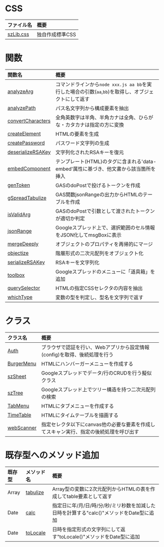 # CSS

| ファイル名 | 概要 |
| :-- | :-- |
| [szLib.css](szLib.css) | 独自作成標準CSS |

# 関数

| 関数名 | 概要 |
| :-- | :-- |
| [analyzeArg](analyzeArg.md) | コマンドラインから`node xxx.js aa bb`を実行した場合の引数(`aa`,`bb`)を取得し、オブジェクトにして返す |
| [analyzePath](analyzePath.md) | パス名文字列から構成要素を抽出 |
| [convertCharacters](convertCharacters.md) | 全角英数字は半角、半角カナは全角、ひらがな・カタカナは指定の方に変換 |
| [createElement](createElement.md) | HTMLの要素を生成 |
| [createPassword](createPassword.md) | パスワード文字列の生成 |
| [deserializeRSAKey](deserializeRSAKey.md) | 文字列化されたRSAキーを復元 |
| [embedComponent](embedComponent.md) | テンプレート(HTML)のタグに含まれる'data-embed'属性に基づき、他文書から該当箇所を挿入 |
| [genToken](genToken.md) | GASのdoPostで投げるトークンを作成 |
| [gSpreadTabulize](gSpreadTabulize.md) | GAS関数jsonRangeの出力からHTMLのテーブルを作成 |
| [isValidArg](isValidArg.md) | GASのdoPostで引数として渡されたトークンが適切か判定 |
| [jsonRange](jsonRange.md) | Googleスプレッド上で、選択範囲のセル情報をJSON化してmsgBoxに表示 |
| [mergeDeeply](mergeDeeply.md) | オブジェクトのプロパティを再帰的にマージ |
| [objectize](objectize.md) | 階層形式の二次元配列をオブジェクト化 |
| [serializeRSAKey](serializeRSAKey.md) | RSAキーを文字列化 |
| [toolbox](toolbox.md) | Googleスプレッドのメニューに「道具箱」を追加 |
| [querySelector](querySelector.md) | HTMLの指定CSSセレクタの内容を抽出 |
| [whichType](whichType.md) | 変数の型を判定し、型名を文字列で返す |

# クラス

| クラス名 | 概要 |
| :-- | :-- |
| [Auth](Auth.readme.md) | ブラウザで認証を行い、Webアプリから設定情報(config)を取得、後続処理を行う |
| [BurgerMenu](BurgerMenu.md) | HTMLにハンバーガーメニューを作成する |
| [szSheet](szSheet.md) | Googleスプレッドでデータ/行のCRUDを行う擬似クラス |
| [szTree](szTree.md) | Googleスプレッド上でツリー構造を持つ二次元配列の検索 |
| [TabMenu](TabMenu.md) | HTMLにタブメニューを作成する |
| [TimeTable](TimeTable.md) | HTMLにタイムテーブルを描画する |
| [webScanner](webScanner.md) | 指定セレクタ以下にcanvas他の必要な要素を作成してスキャン実行、指定の後続処理を呼び出す |

# 既存型へのメソッド追加

| 既存型 | メソッド名 | 概要 |
| :-- | :-- | :-- |
| Array | [tabulize](Array.tabulize.md) | Array型の変数に2次元配列からHTMLの表を作成してtable要素として返す |
| Date  | [calc](Date.calc.md) | 指定日に年/月/日/時/分/秒/ミリ秒数を加減した日時を計算する"calc()"メソッドをDate型に追加 |
| Date  | [toLocale](Date.toLocale.md) | 日時を指定形式の文字列にして返す"toLocale()"メソッドをDate型に追加 |